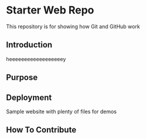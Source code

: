 # Starter Web Repo

This repository is for showing how Git and GitHub work

## Introduction

heeeeeeeeeeeeeeeeeey

## Purpose

## Deployment

Sample website with plenty of files for demos

## How To Contribute